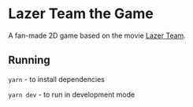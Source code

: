 # Lazer Team the Game

A fan-made 2D game based on the movie [Lazer Team](https://www.imdb.com/title/tt3864024/).

## Running

`yarn` - to install dependencies

`yarn dev` - to run in development mode
